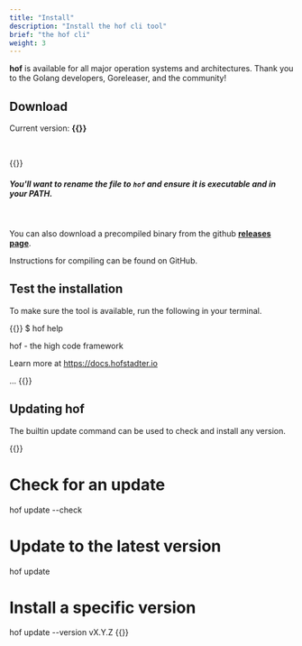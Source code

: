 ```yaml
---
title: "Install"
description: "Install the hof cli tool"
brief: "the hof cli"
weight: 3
---
```


__hof__ is available for all major operation systems
and architectures. Thank you to the Golang developers, Goreleaser, and the community!

## Download

Current version: <b>{{<hof-rel-link>}}</b>


<br>

{{<hof-dl-btns>}}


##### You'll want to rename the file to `hof` and ensure it is executable and in your PATH.

<br>

You can also download a precompiled binary from the github
__[releases page](https://github.com/hofstadter-io/hof/releases)__.

Instructions for compiling can be found on GitHub.


## Test the installation

To make sure the tool is available, run the following in your terminal.

{{<codeInner lang="sh">}}
$ hof help

hof - the high code framework

  Learn more at https://docs.hofstadter.io
	
...
{{</codeInner>}}

## Updating __hof__

The builtin update command can be used to check and install any version.

{{<codeInner lang="sh">}}
# Check for an update
hof update --check

# Update to the latest version
hof update

# Install a specific version
hof update --version vX.Y.Z
{{</codeInner>}}


